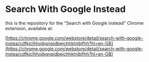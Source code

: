 # Search With Google Instead

this is the repository for the "Search with Google instead" Chrome extension, available at:

[https://chrome.google.com/webstore/detail/search-with-google-instea/cdfkjclhhojbgnpidbejchhklnjbjfhh?hl=en-GB](https://chrome.google.com/webstore/detail/search-with-google-instea/cdfkjclhhojbgnpidbejchhklnjbjfhh?hl=en-GB)
